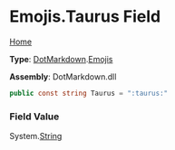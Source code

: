 # Emojis\.Taurus Field

[Home](../../../README.md)

**Type**: [DotMarkdown](../../README.md)\.[Emojis](../README.md)

**Assembly**: DotMarkdown\.dll

```csharp
public const string Taurus = ":taurus:"
```

### Field Value

System\.[String](https://docs.microsoft.com/en-us/dotnet/api/system.string)